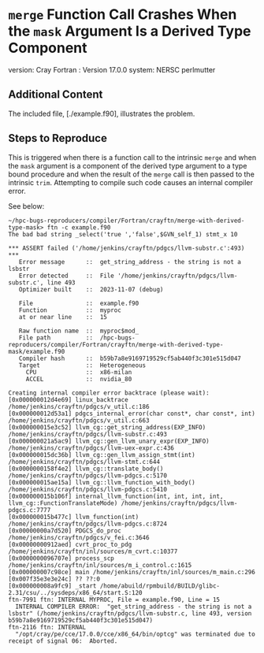 # `merge` Function Call Crashes When the `mask` Argument Is a Derived Type Component

version: Cray Fortran : Version 17.0.0
system: NERSC perlmutter

## Additional Content

The included file, [./example.f90], illustrates the problem.

## Steps to Reproduce

This is triggered when there is a function call to the intrinsic `merge` and when the
`mask` argument is a component of the derived type argument to a type bound procedure and
when the result of the `merge` call is then passed to the intrinsic `trim`. Attempting to
compile such code causes an internal compiler error.

See below:

```text
~/hpc-bugs-reproducers/compiler/Fortran/crayftn/merge-with-derived-type-mask> ftn -c example.f90
The bad bad string _select('true ','false',$GVN_self_1) stmt_x 10

*** ASSERT failed ('/home/jenkins/crayftn/pdgcs/llvm-substr.c':493) ***
   Error message      ::  get_string_address - the string is not a lsbstr
   Error detected     ::  File '/home/jenkins/crayftn/pdgcs/llvm-substr.c', line 493
   Optimizer built    ::  2023-11-07 (debug)

   File               ::  example.f90
   Function           ::  myproc
   at or near line    ::  15

   Raw function name  ::  myproc$mod_
   File path          ::  /hpc-bugs-reproducers/compiler/Fortran/crayftn/merge-with-derived-type-mask/example.f90
   Compiler hash      ::  b59b7a8e9169719529cf5ab440f3c301e515d047
   Target             ::  Heterogeneous
     CPU              ::  x86-milan
     ACCEL            ::  nvidia_80

Creating internal compiler error backtrace (please wait):
[0x000000012d4e69] linux_backtrace /home/jenkins/crayftn/pdgcs/v_util.c:186
[0x000000012d53a1] pdgcs_internal_error(char const*, char const*, int) /home/jenkins/crayftn/pdgcs/v_util.c:663
[0x000000015e3c52] llvm_cg::get_string_address(EXP_INFO) /home/jenkins/crayftn/pdgcs/llvm-substr.c:493
[0x000000021a5ac9] llvm_cg::gen_llvm_unary_expr(EXP_INFO) /home/jenkins/crayftn/pdgcs/llvm-uex-expr.c:436
[0x000000015dc36b] llvm_cg::gen_llvm_assign_stmt(int) /home/jenkins/crayftn/pdgcs/llvm-stmt.c:644
[0x0000000158f4e2] llvm_cg::translate_body() /home/jenkins/crayftn/pdgcs/llvm-pdgcs.c:5170
[0x000000015ae15a] llvm_cg::llvm_function_with_body() /home/jenkins/crayftn/pdgcs/llvm-pdgcs.c:5410
[0x000000015b106f] internal_llvm_function(int, int, int, int, llvm_cg::FunctionTranslateMode) /home/jenkins/crayftn/pdgcs/llvm-pdgcs.c:7777
[0x000000015b477c] llvm_function(int) /home/jenkins/crayftn/pdgcs/llvm-pdgcs.c:8724
[0x00000000a7d520] PDGCS_do_proc /home/jenkins/crayftn/pdgcs/v_fei.c:3646
[0x00000000912aed] cvrt_proc_to_pdg /home/jenkins/crayftn/inl/sources/m_cvrt.c:10377
[0x0000000096707e] process_scp /home/jenkins/crayftn/inl/sources/m_i_control.c:1615
[0x000000007c98ce] main /home/jenkins/crayftn/inl/sources/m_main.c:296
[0x007f35e3e3e24c] ?? ??:0
[0x000000008a9fc9] _start /home/abuild/rpmbuild/BUILD/glibc-2.31/csu/../sysdeps/x86_64/start.S:120
ftn-7991 ftn: INTERNAL MYPROC, File = example.f90, Line = 15 
  INTERNAL COMPILER ERROR:  "get_string_address - the string is not a lsbstr" (/home/jenkins/crayftn/pdgcs/llvm-substr.c, line 493, version b59b7a8e9169719529cf5ab440f3c301e515d047)
ftn-2116 ftn: INTERNAL  
  "/opt/cray/pe/cce/17.0.0/cce/x86_64/bin/optcg" was terminated due to receipt of signal 06:  Aborted.
```
